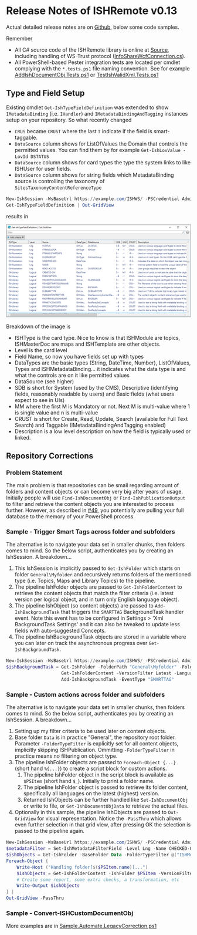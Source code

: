 # Release Notes of ISHRemote v0.13

Actual detailed release notes are on [Github](https://github.com/sdl/ISHRemote/releases/tag/v0.13), below some code samples.

Remember
* All C# source code of the ISHRemote library is online at [Source](https://github.com/sdl/ISHRemote/tree/master/Source/ISHRemote/Trisoft.ISHRemote), including handling of WS-Trust protocol ([InfoShareWcfConnection.cs](https://github.com/sdl/ISHRemote/blob/master/Source/ISHRemote/Trisoft.ISHRemote/InfoShareWcfConnection.cs)).
* All PowerShell-based Pester integration tests are located per cmdlet complying with the `*.tests.ps1` file naming convention. See for example [AddIshDocumentObj.Tests.ps1](https://github.com/sdl/ISHRemote/blob/master/Source/ISHRemote/Trisoft.ISHRemote/Cmdlets/DocumentObj/AddIshDocumentObj.Tests.ps1) or [TestIshValidXml.Tests.ps1](https://github.com/sdl/ISHRemote/blob/master/Source/ISHRemote/Trisoft.ISHRemote/Cmdlets/FileProcessor/TestIshValidXml.Tests.ps1)

## Type and Field Setup

Existing cmdlet `Get-IshTypeFieldDefinition` was extended to show `IMetadataBinding` (i.e. `IHandler`) and `IMetadataBindingAndTagging` instances setup on your repository. So what recently changed
- `CRUS` became `CRUST` where the last `T` indicate if the field is smart-taggable.
- `DataSource` column shows for ListOfValues the Domain that controls the permitted values. You can find them by for example `Get-IshLovValue -LovId DSTATUS`
- `DataSource` column shows for card types the type the system links to like ISHUser for user fields.
- `DataSource` column shows for string fields which MetadataBinding source is controlling the taxonomy of `SitesTaxonomyContentReferenceType`

```powershell
New-IshSession -WsBaseUrl https://example.com/ISHWS/ -PSCredential Admin
Get-IshTypeFieldDefinition | Out-GridView
```
results in 

![ISHRemote-0.13--TypeFieldDefinition-OutGridView 1024x512](./Images/ISHRemote-0.13--TypeFieldDefinition-OutGridView.png)

Breakdown of the image is
- ISHType is the card type. Nice to know is that ISHModule are topics, ISHMasterDoc are maps and ISHTemplate are other objects.
- Level is the card level
- Field Name, so now you have fields set up with types
- DataTypes are the basic types (String, DateTime, Number), ListOfValues, Types and ISHMetadataBinding... it indicates what the data type is and what the controls are on it like permitted values
- DataSource (see higher)
- SDB is short for System (used by the CMS), Descriptive (identifying fields, reasonably readable by users) and Basic fields (what users expect to see in UIs)
- MM where the first M is Mandatory or not. Next M is multi-value where 1 is single value and n is multi-value
- CRUST is short for Create, Read, Update, Search (available for Full Text Search) and Taggable (IMetadataBindingAndTagging enabled)
- Description is a low level description on how the field is typically used or linked.


## Repository Corrections

### Problem Statement

The main problem is that repositories can be small regarding amount of folders and content objects or can become very big after years of usage. Initially people will use `Find-IshDocumentObj` or `Find-IshPublicationOutput` to filter and retrieve the content objects you are interested to process further. However, as described in [#49](https://github.com/sdl/ISHRemote/issues/49), you potentially are pulling your full database to the memory of your PowerShell process.

### Sample - Trigger Smart Tags across folder and subfolders

The alternative is to navigate your data set in smaller chunks, then folders comes to mind. So the below script, authenticates you by creating an IshSession. A breakdown...
1. This IshSession is implicitly passed to `Get-IshFolder` which starts on folder `General\Myfolder` and recursively returns folders of the mentioned type (i.e. Topics, Maps and Library Topics) to the pipeline.
1. The pipeline IshFolder objects are passed to `Get-IshFolderContent` to retrieve the content objects that match the filter criteria (i.e. latest version per logical object, and in turn only English language object).
1. The pipeline IshObject (so content objects) are passed to `Add-IshBackgroundTask` that triggers the `SMARTTAG` BackgroundTask handler event. Note this event has to be configured in Settings > 'Xml BackgroundTask Settings' and it can also be tweaked to update less fields with auto-suggested Concepts.
1. The pipeline IshBackgroundTask objects are stored in a variable where you can later on track the asynchronous progress over `Get-IshBackgroundTask`.

```powershell
New-IshSession -WsBaseUrl https://example.com/ISHWS/ -PSCredential Admin
$ishBackgroundTask = Get-IshFolder -FolderPath "General\Myfolder" -FolderTypeFilter @("ISHModule", "ISHMasterDoc", "ISHLibrary") -Recurse |
                     Get-IshFolderContent -VersionFilter Latest -LanguagesFilter en |
                     Add-IshBackgroundTask -EventType "SMARTTAG"
```

### Sample - Custom actions across folder and subfolders

The alternative is to navigate your data set in smaller chunks, then folders comes to mind. So the below script, authenticates you by creating an IshSession. A breakdown...
1. Setting up my filter criteria to be used later on content objects.
1. Base folder `Data` is in practice "General", the repository root folder. Parameter `-FolderTypeFilter` is explicitly set for all content objects, implicitly skipping ISHPublication. Ommitting `-FolderTypeFilter` in practice means no filtering on object type.
1. The pipeline IshFolder objects are passed to `Foreach-Object {...}` (short hand `%{...}`) to create a script block for custom actions.
    1. The pipeline IshFolder object in the script block is available as `$PSItem` (short hand `$_`). Initially to print a folder name.
    1. The pipeline IshFolder object is passed to retrieve its folder content, specifically all languages on the latest (highest) version.
    1. Returned IshObjects can be further handled like `Set-IshDocumentObj` or write to file, or `Get-IshDocumentObjData` to retrieve the actual files.
1. Optionally in this sample, the pipeline IshObjects are passed to `Out-GridView` for visual representation. Notice the `-PassThru` which allows even further selection in that grid view, after pressing OK the selection is passed to the pipeline again.

```powershell
New-IshSession -WsBaseUrl https://example.com/ISHWS/ -PSCredential Admin
$metadataFilter = Set-IshMetadataFilterField -Level Lng -Name CHECKED-OUT-BY -FilterOperator In -Value ("Admin, Admin2")
$ishObjects = Get-IshFolder -BaseFolder Data -FolderTypeFilter @("ISHModule", "ISHMasterDoc", "ISHLibrary", "ISHIllustration", "ISHTemplate")  -Recurse | 
Foreach-Object {
    Write-Host ("Handling folder[$($PSItem.name)]...")
    $ishObjects = Get-IshFolderContent -IshFolder $PSItem -VersionFilter Latest -MetadataFilter $metadataFilter
    # Create some report, some extra checks, a transformation, etc
    Write-Output $ishObjects
} |
Out-GridView -PassThru
```

### Sample - Convert-ISHCustomDocumentObj

More examples are in [Sample.Automate.LegacyCorrection.ps1](https://github.com/sdl/ISHRemote/blob/master/Source/ISHRemote/Trisoft.ISHRemote/Samples/Sample.Automate.LegacyCorrection.ps1)

